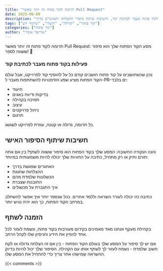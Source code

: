 ```yaml
---
title: "תרומה לקוד פתוח זה יותר מאשר Pull Request"
date: 2025-06-09
description: "מבט מעמיק על הדרכים המגוונות לתרום לקוד פתוח מעבר לכתיבת קוד, וחשיבות שיתוף סיפורי ההצלחה והאתגרים בדרך"
tags: ["קוד פתוח", "קהילה", "תיעוד", "שיתוף ידע"]
categories: ["קוד פתוח"]
author: "אוריאל אופיר"
---
```


תרומה לקוד פתוח זה יותר מאשר Pull Request: מסע הקוד הפתוח שלך הוא סיפור ששווה לספר! 🚀

### פעילות בקוד פתוח מעבר לכתיבת קוד

נכון שכשחושבים על קוד פתוח חושבים קודם כל על להוסיף קוד לפרוייקט, אבל עולם הקוד הפתוח מציע שפע הזדמנויות להשתתפות מעבר ל-PR-ים בלבד:

- תיעוד
- בדיקות ודיווח באגים
- תמיכה בקהילה
- עיצוב
- ניהול פרויקטים
- תרגום

כל תרומה, גדולה או קטנה, עוזרת לפרויקט לשגשג.

## חשיבות שיתוף הסיפור האישי

והנה הנקודה החשובה: המסע שלך בקוד הפתוח הוא סיפור ששווה לשתף! בין אם אתה תורם ותיק או רק מתחיל, כתיבה על החוויות שלך יכולה להיות משמעותית במיוחד:

- האתגרים שפגשת בדרך
- ההצלחות שחגגת
- הכשלונות שלמדת מהם
- התובנות שצברת
- איך התגברת על מכשולים

כתיבה כזו יכולה לעורר השראה וללמד אחרים. ככל שנספר יותר איך אפשר להשתלב במרחב הקוד הפתוח, כך הוא יהיה נגיש יותר.

## הזמנה לשתף

בקהילת מעקף אנחנו מאד מאמינים בקידום מעורבות בקוד פתוח, ונשמח לעזור לכל אחד להפיץ את הידע והניסיון שלו לקהל הרחב. 

אם יש לך סיפור על המסע שלך בעולם הקוד הפתוח - בין אם זה הצלחה גדולה או לקח חשוב שלמדת - נשמח לעזור לך לשתף אותו עם הקהילה. הסיפור שלך יכול להיות בדיוק ההשראה שמישהו אחר צריך כדי להתחיל את המסע שלו. 

{{< comments >}}
